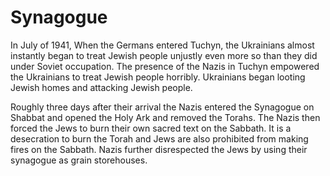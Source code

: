 # Synagogue

In July of 1941, When the Germans entered Tuchyn, the Ukrainians almost instantly began to treat Jewish people unjustly even more so than they did under Soviet occupation. The presence of the Nazis in Tuchyn empowered the Ukrainians to treat Jewish people horribly. Ukrainians began looting Jewish homes and attacking Jewish people.

Roughly three days after their arrival the Nazis entered the Synagogue on Shabbat and opened the Holy Ark and removed the Torahs. The Nazis then forced the Jews to burn their own sacred text on the Sabbath. It is a desecration to burn the Torah and Jews are also prohibited from making fires on the Sabbath. Nazis further disrespected the Jews by using their synagogue as grain storehouses. 



